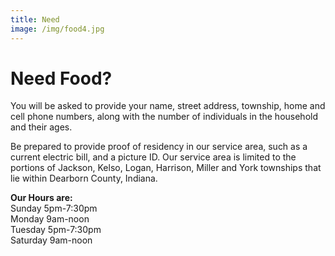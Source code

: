 ```yaml
---
title: Need
image: /img/food4.jpg
---
```

# Need Food?

You will be asked to provide your name, street address, township, home and cell phone numbers, along with the number of individuals in the household and their ages.

Be prepared to provide proof of residency in our service area, such as a current electric bill, and a picture ID. Our service area is limited to the portions of Jackson, Kelso, Logan, Harrison, Miller and York townships that lie within Dearborn County, Indiana.

<strong>Our Hours are:</strong><br/>
Sunday 5pm-7:30pm<br/>
Monday 9am-noon<br/>
Tuesday 5pm-7:30pm<br/>
Saturday 9am-noon
